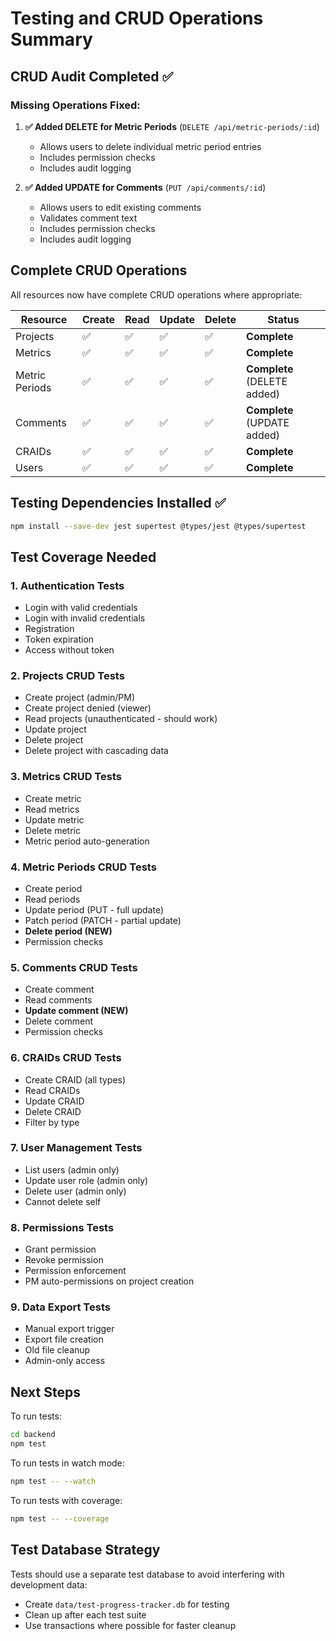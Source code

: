 # Testing and CRUD Operations Summary

## CRUD Audit Completed ✅

###  Missing Operations Fixed:

1. **✅ Added DELETE for Metric Periods** (`DELETE /api/metric-periods/:id`)
   - Allows users to delete individual metric period entries
   - Includes permission checks
   - Includes audit logging

2. **✅ Added UPDATE for Comments** (`PUT /api/comments/:id`)
   - Allows users to edit existing comments
   - Validates comment text
   - Includes permission checks
   - Includes audit logging

## Complete CRUD Operations

All resources now have complete CRUD operations where appropriate:

| Resource | Create | Read | Update | Delete | Status |
|----------|--------|------|--------|--------|--------|
| Projects | ✅ | ✅ | ✅ | ✅ | **Complete** |
| Metrics | ✅ | ✅ | ✅ | ✅ | **Complete** |
| Metric Periods | ✅ | ✅ | ✅ | ✅ | **Complete** (DELETE added) |
| Comments | ✅ | ✅ | ✅ | ✅ | **Complete** (UPDATE added) |
| CRAIDs | ✅ | ✅ | ✅ | ✅ | **Complete** |
| Users | ✅ | ✅ | ✅ | ✅ | **Complete** |

## Testing Dependencies Installed ✅

```bash
npm install --save-dev jest supertest @types/jest @types/supertest
```

## Test Coverage Needed

### 1. Authentication Tests
- Login with valid credentials
- Login with invalid credentials
- Registration
- Token expiration
- Access without token

### 2. Projects CRUD Tests
- Create project (admin/PM)
- Create project denied (viewer)
- Read projects (unauthenticated - should work)
- Update project
- Delete project
- Delete project with cascading data

### 3. Metrics CRUD Tests
- Create metric
- Read metrics
- Update metric
- Delete metric
- Metric period auto-generation

### 4. Metric Periods CRUD Tests
- Create period
- Read periods
- Update period (PUT - full update)
- Patch period (PATCH - partial update)
- **Delete period (NEW)**
- Permission checks

### 5. Comments CRUD Tests
- Create comment
- Read comments
- **Update comment (NEW)**
- Delete comment
- Permission checks

### 6. CRAIDs CRUD Tests
- Create CRAID (all types)
- Read CRAIDs
- Update CRAID
- Delete CRAID
- Filter by type

### 7. User Management Tests
- List users (admin only)
- Update user role (admin only)
- Delete user (admin only)
- Cannot delete self

### 8. Permissions Tests
- Grant permission
- Revoke permission
- Permission enforcement
- PM auto-permissions on project creation

### 9. Data Export Tests
- Manual export trigger
- Export file creation
- Old file cleanup
- Admin-only access

## Next Steps

To run tests:

```bash
cd backend
npm test
```

To run tests in watch mode:
```bash
npm test -- --watch
```

To run tests with coverage:
```bash
npm test -- --coverage
```

## Test Database Strategy

Tests should use a separate test database to avoid interfering with development data:
- Create `data/test-progress-tracker.db` for testing
- Clean up after each test suite
- Use transactions where possible for faster cleanup
